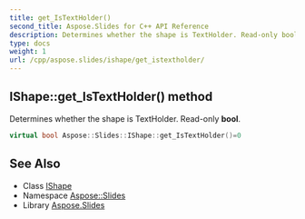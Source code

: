 ```yaml
---
title: get_IsTextHolder()
second_title: Aspose.Slides for C++ API Reference
description: Determines whether the shape is TextHolder. Read-only bool.
type: docs
weight: 1
url: /cpp/aspose.slides/ishape/get_istextholder/
---
```

## IShape::get_IsTextHolder() method


Determines whether the shape is TextHolder. Read-only **bool**.

```cpp
virtual bool Aspose::Slides::IShape::get_IsTextHolder()=0
```

## See Also

* Class [IShape](./)
* Namespace [Aspose::Slides](../)
* Library [Aspose.Slides](../../)